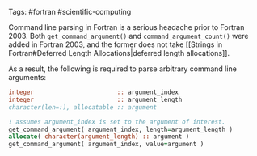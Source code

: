 Tags: #fortran #scientific-computing 

Command line parsing in Fortran is a serious headache prior to Fortran 2003.  Both `get_command_argument()` and `command_argument_count()` were added in Fortran 2003, and the former does not take [[Strings in Fortran#Deferred Length Allocations|deferred length allocations]]. 

As a result, the following is required to parse arbitrary command line arguments:

```fortran
integer                       :: argument_index
integer                       :: argument_length
character(len=:), allocatable :: argument

! assumes argument_index is set to the argument of interest.
get_command_argument( argument_index, length=argument_length )
allocate( character(argument_length) :: argument )
get_command_argument( argument_index, value=argument )
```